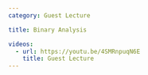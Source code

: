```yaml
---
category: Guest Lecture

title: Binary Analysis

videos:
  - url: https://youtu.be/4SMRnpuqN6E
    title: Guest Lecture
---
```

